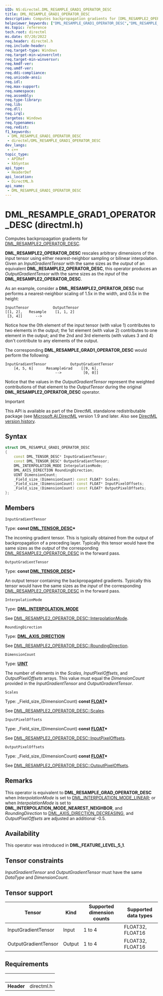 ```yaml
---
UID: NS:directml.DML_RESAMPLE_GRAD1_OPERATOR_DESC
title: DML_RESAMPLE_GRAD1_OPERATOR_DESC
description: Computes backpropagation gradients for [DML_RESAMPLE2_OPERATOR_DESC](/windows/ai/directml/api/ns-directml-dml_resample2_operator_desc).
helpviewer_keywords: ["DML_RESAMPLE_GRAD1_OPERATOR_DESC","DML_RESAMPLE_GRAD1_OPERATOR_DESC structure","direct3d12.dml_resample_grad1_operator_desc","directml/DML_RESAMPLE_GRAD1_OPERATOR_DESC"]
ms.topic: reference
tech.root: directml
ms.date: 07/20/2022
req.header: directml.h
req.include-header: 
req.target-type: Windows
req.target-min-winverclnt: 
req.target-min-winversvr: 
req.kmdf-ver: 
req.umdf-ver: 
req.ddi-compliance: 
req.unicode-ansi: 
req.idl: 
req.max-support: 
req.namespace: 
req.assembly: 
req.type-library: 
req.lib: 
req.dll: 
req.irql: 
targetos: Windows
req.typenames: 
req.redist: 
f1_keywords:
 - DML_RESAMPLE_GRAD1_OPERATOR_DESC
 - directml/DML_RESAMPLE_GRAD1_OPERATOR_DESC
dev_langs:
 - c++
topic_type:
 - APIRef
 - kbSyntax
api_type:
 - HeaderDef
api_location:
 - DirectML.h
api_name:
 - DML_RESAMPLE_GRAD1_OPERATOR_DESC
---
```


# DML_RESAMPLE_GRAD1_OPERATOR_DESC (directml.h)

Computes backpropagation gradients for [DML_RESAMPLE2_OPERATOR_DESC](/windows/ai/directml/api/ns-directml-dml_resample2_operator_desc).

**DML_RESAMPLE2_OPERATOR_DESC** rescales arbitrary dimensions of the input tensor using either nearest-neighbor sampling or bilinear interpolation. Given an *InputGradientTensor* with the same sizes as the *output* of an equivalent **DML_RESAMPLE2_OPERATOR_DESC**, this operator produces an *OutputGradientTensor* with the same sizes as the *input* of the **DML_RESAMPLE2_OPERATOR_DESC**.

As an example, consider a **DML_RESAMPLE2_OPERATOR_DESC** that performs a nearest-neighbor scaling of 1.5x in the width, and 0.5x in the height:

```
InputTensor           OutputTensor
[[1, 2],   Resample    [1, 1, 2]
 [3, 4]]      -->      
```

Notice how the 0th element of the input tensor (with value 1) contributes to two elements in the output; the 1st element (with value 2) contributes to one element in the output; and the 2nd and 3rd elements (with values 3 and 4) don't contribute to any elements of the output.

The corresponding **DML_RESAMPLE_GRAD1_OPERATOR_DESC** would perform the following:

```
InputGradientTensor           OutputGradientTensor
    [4, 5, 6]      ResampleGrad    [[9, 6],
                       -->          [0, 0]]
```

Notice that the values in the *OutputGradientTensor* represent the weighted contributions of that element to the *OutputTensor* during the original **DML_RESAMPLE2_OPERATOR_DESC** operator.

> [!IMPORTANT]
> This API is available as part of the DirectML standalone redistributable package (see [Microsoft.AI.DirectML](https://www.nuget.org/packages/Microsoft.AI.DirectML/) version 1.9 and later. Also see [DirectML version history](../dml-version-history.md).

## Syntax

```cpp
struct DML_RESAMPLE_GRAD1_OPERATOR_DESC
{
    const DML_TENSOR_DESC* InputGradientTensor;
    const DML_TENSOR_DESC* OutputGradientTensor;
    DML_INTERPOLATION_MODE InterpolationMode;
    DML_AXIS_DIRECTION RoundingDirection;
    UINT DimensionCount;
    _Field_size_(DimensionCount) const FLOAT* Scales;
    _Field_size_(DimensionCount) const FLOAT* InputPixelOffsets;
    _Field_size_(DimensionCount) const FLOAT* OutputPixelOffsets;
};
```

## Members

`InputGradientTensor`

Type: **const [DML_TENSOR_DESC](/windows/win32/api/directml/ns-directml-dml_tensor_desc)\***

The incoming gradient tensor. This is typically obtained from the output of backpropagation of a preceding layer. Typically this tensor would have the same sizes as the *output* of the corresponding [DML_RESAMPLE2_OPERATOR_DESC](/windows/ai/directml/api/ns-directml-dml_resample2_operator_desc) in the forward pass.

`OutputGradientTensor`

Type: **const [DML_TENSOR_DESC](/windows/win32/api/directml/ns-directml-dml_tensor_desc)\***

An output tensor containing the backpropagated gradients. Typically this tensor would have the same sizes as the *input* of the corresponding [DML_RESAMPLE2_OPERATOR_DESC](/windows/ai/directml/api/ns-directml-dml_resample2_operator_desc) in the forward pass.

`InterpolationMode`

Type: [**DML_INTERPOLATION_MODE**](/windows/win32/api/directml/ne-directml-dml_interpolation_mode)

See [DML_RESAMPLE2_OPERATOR_DESC::InterpolationMode](/windows/ai/directml/api/ns-directml-dml_resample2_operator_desc).

`RoundingDirection`

Type: [**DML_AXIS_DIRECTION**](/windows/win32/api/directml/ne-directml-dml_axis_direction)

See [DML_RESAMPLE2_OPERATOR_DESC::RoundingDirection](/windows/ai/directml/api/ns-directml-dml_resample2_operator_desc).

`DimensionCount`

Type: [**UINT**](/windows/win32/winprog/windows-data-types)

The number of elements in the *Scales*, *InputPixelOffsets*, and *OutputPixelOffsets* arrays. This value must equal the *DimensionCount* provided in the *InputGradientTensor* and *OutputGradientTensor*.

`Scales`

Type: \_Field\_size\_\(DimensionCount\) **const [FLOAT](/windows/win32/winprog/windows-data-types)\***

See [DML_RESAMPLE2_OPERATOR_DESC::Scales](/windows/ai/directml/api/ns-directml-dml_resample2_operator_desc).

`InputPixelOffsets`

Type: \_Field\_size\_\(DimensionCount\) **const [FLOAT](/windows/win32/winprog/windows-data-types)\***

See [DML_RESAMPLE2_OPERATOR_DESC::InputPixelOffsets](/windows/ai/directml/api/ns-directml-dml_resample2_operator_desc).

`OutputPixelOffsets`

Type: \_Field\_size\_\(DimensionCount\) **const [FLOAT](/windows/win32/winprog/windows-data-types)\***

See [DML_RESAMPLE2_OPERATOR_DESC::OutputPixelOffsets](/windows/ai/directml/api/ns-directml-dml_resample2_operator_desc).

## Remarks

This operator is equivalent to **DML_RESAMPLE_GRAD_OPERATOR_DESC** when *InterpolationMode* is set to [DML_INTERPOLATION_MODE_LINEAR](/windows/win32/api/directml/ne-directml-dml_interpolation_mode); or when *InterpolationMode* is set to **DML_INTERPOLATION_MODE_NEAREST_NEIGHBOR**, and *RoundingDirection* to [DML_AXIS_DIRECTION_DECREASING](/windows/win32/api/directml/ne-directml-dml_axis_direction), and *OutputPixelOffsets* are adjusted an additional -0.5.

## Availability
This operator was introduced in **DML_FEATURE_LEVEL_5_1**.

## Tensor constraints
*InputGradientTensor* and *OutputGradientTensor* must have the same *DataType* and *DimensionCount*.

## Tensor support
| Tensor | Kind | Supported dimension counts | Supported data types |
| ------ | ---- | -------------------------- | -------------------- |
| InputGradientTensor | Input | 1 to 4 | FLOAT32, FLOAT16 |
| OutputGradientTensor | Output | 1 to 4 | FLOAT32, FLOAT16 |

## Requirements
| &nbsp; | &nbsp; |
| ---- |:---- |
| **Header** | directml.h |
